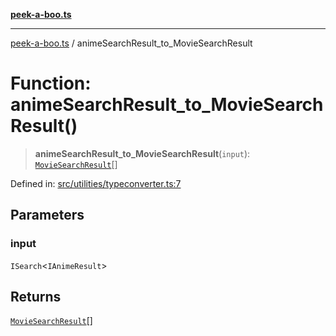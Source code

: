 [**peek-a-boo.ts**](../README.md)

***

[peek-a-boo.ts](../globals.md) / animeSearchResult\_to\_MovieSearchResult

# Function: animeSearchResult\_to\_MovieSearchResult()

> **animeSearchResult\_to\_MovieSearchResult**(`input`): [`MovieSearchResult`](../interfaces/MovieSearchResult.md)[]

Defined in: [src/utilities/typeconverter.ts:7](https://github.com/WinterSunset95/peek-a-boo.ts/blob/8815e721cff6128fa9f7e41ee6186f9acba0c30f/src/utilities/typeconverter.ts#L7)

## Parameters

### input

`ISearch`\<`IAnimeResult`\>

## Returns

[`MovieSearchResult`](../interfaces/MovieSearchResult.md)[]

